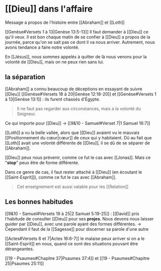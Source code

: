 # [[Dieu]] dans l'affaire
Message a propos de l'histoire entre [[Abraham]] et [[Loth]]

[[Genèse#Versets 1 à 13|Genèse 13:5-13]]
Il faut demander à [[Dieu]] ce qu'il veux.
Il est bon chaque matin de se confier à [[Dieu]] a propos de la journée, parce qu'on se sait pas ce dont il va nous arriver. Autrement, nous avons tendance a faire notre volonté.

En [[Jésus]], nous sommes appelés à quitter de là nous venons pour la volonté de [[Dieu]], mais on ne peux rien sans lui.

## la séparation

[[Abraham]] a connu beaucoup de déceptions en essayant de suivre [[Dieu]]
[[Genèse#Versets 18 à 20|Genèse 12:18-20]] et [[Genèse#Versets 1 à 13|Genèse 13:1]]  : ils furent chassés d'Égypte.
>Il ne faut pas regarder aux circonstances, mais a la volonté du Seigneur.

Ce qui importe pour [[Dieu]] -> [[9&10 - Samuel#Verset 7|1 Samuel 16:7]]

[[Loth]] a vu la belle vallée, alors que [[Dieu]] avaient vu le mauvais [[Positionnement du cœur|cœur]] de ceux qui y habitaient.
Dû au fait que [[Loth]] avait une volonté différente de [[Dieu]], il se dû de se séparer de [[Abraham]].

[[Dieu]] peux nous prévenir, comme ce fut le cas avec [[Jonas]]. Mais ce "**stop**" peux être de forme différente.

Dans ce genre de cas, il faut rester attaché à [[Dieu]] (en écoutant le [[Saint-Esprit]]), comme ce fut le cas avec [[Abraham]].
> Cet enseignement est aussi valable pour les [[Relation]]

## Les bonnes habitudes 
[[9&10 - Samuel#Versets 19 à 25|2 Samuel 5:19-25]] : [[David]] pris l'habitude de consulter [[Dieu]] pour ses **projes**. Nous devons nous laisser guider par [[Dieu]], avec une parole ayant des formes différentes.
-> Cependant il faut de la [[Sagesse]] pour discerner sa parole d'une autre

[[Actes#Versets 6 et 7|Actes 16:6-7]] le malaise peux arriver si on a le [[Saint-Esprit]] en nous, quand ce sont des situations pouvant être dérangeantes.

[[19 - Psaumes#Chapitre 37|Psaumes 37:4]] et [[19 - Psaumes#Chapitre 25|Psaumes 25:11]]